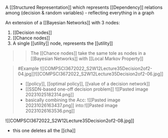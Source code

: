 A [[Structured Representation]] which represents [[Dependency]] relations among (decision & random variables)
	- reflecting everything in a graph

An extension of a [[Bayesian Networks]] with 3 nodes:
1. [[Decision nodes]]
2. [[Chance nodes]]
3. A single [[utility]] node, represents the [[utility]]
>>	The [[Chance nodes]] take the same tole as nodes in a [[Bayesian Networks]] with [[Local Markov Property]]

>	#Example 
>	![[COMPSCI3672022_S2W12Lecture35Decision2of2-04.jpg]]![[COMPSCI3672022_S2W12Lecture35Decision2of2-06.jpg]]
>	- [[policy]], [[optimal policy]], [[value of a decision network]]
>	- [[SSDN-based one-off decision problem]]
>	![[Pasted image 20231025182314.png]]
>	- basically combining the Acc: 
>	![[Pasted image 20231026163437.png]]
>	into:![[Pasted image 20231026163536.png]]

![[COMPSCI3672022_S2W12Lecture35Decision2of2-08.jpg]]
- this one deletes all the [[cha]]